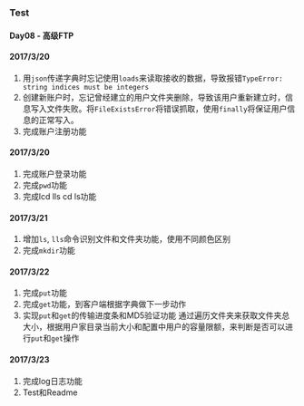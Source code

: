 ### Test
#### Day08 - 高级FTP

#### 2017/3/20
1. 用`json`传递字典时忘记使用`loads`来读取接收的数据，导致报错`TypeError: string indices must be integers`
2. 创建新账户时，忘记曾经建立的用户文件夹删除，导致该用户重新建立时，信息写入文件失败。将`FileExistsError`将错误抓取，使用`finally`将保证用户信息的正常写入。
3. 完成账户注册功能

#### 2017/3/20
1. 完成账户登录功能
2. 完成`pwd`功能
3. 完成lcd lls cd ls功能

#### 2017/3/21
1. 增加`ls`, `lls`命令识别文件和文件夹功能，使用不同颜色区别
2. 完成`mkdir`功能

#### 2017/3/22
1. 完成`put`功能
2. 完成`get`功能，到客户端根据字典做下一步动作
3. 实现`put`和`get`的传输进度条和MD5验证功能
通过遍历文件夹来获取文件夹总大小，根据用户家目录当前大小和配置中用户的容量限额，来判断是否可以进行`put`和`get`操作

#### 2017/3/23
1. 完成log日志功能
2. Test和Readme
